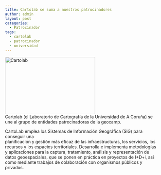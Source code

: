 ```yaml
---
title: Cartolab se suma a nuestros patrocinadores
author: admin
layout: post
categories:
  - Patrocinador
tags:
  - cartolab
  - patrocinador
  - universidad
---
```

[<img class="aligncenter size-full wp-image-347" alt="Cartolab" src="{{ root_url }}/images/2013/06/logo_cartolab.png" width="296" height="188" />][1]  
Cartolab (el Laboratorio de Cartografía de la Universidad de A Coruña) se une al grupo de entidades patrocinadoras de la geocamp.

CartoLab emplea los Sistemas de Información Geográfica (SIG) para conseguir una  
planificación y gestión más eficaz de las infraestructuras, los servicios, los recursos y los espacios territoriales. Desarrolla e implementa metodologías y aplicaciones para la captura, tratamiento, análisis y representación de datos geoespaciales, que se ponen en práctica en proyectos de I+D+i, así como mediante trabajos de colaboración con organismos públicos y privados.

 [1]: http://cartolab.udc.es
